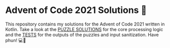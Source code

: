 # Advent of Code 2021 Solutions 🎄

This repository contains my solutions for the Advent of Code 2021 written in Kotlin. Take a look at the [PUZZLE SOLUTIONS](src/main/kotlin)
for the core processing logic and the [TESTS](src/test/kotlin) for the outputs of the puzzles and input sanitization. Have phun! 💻🏁
